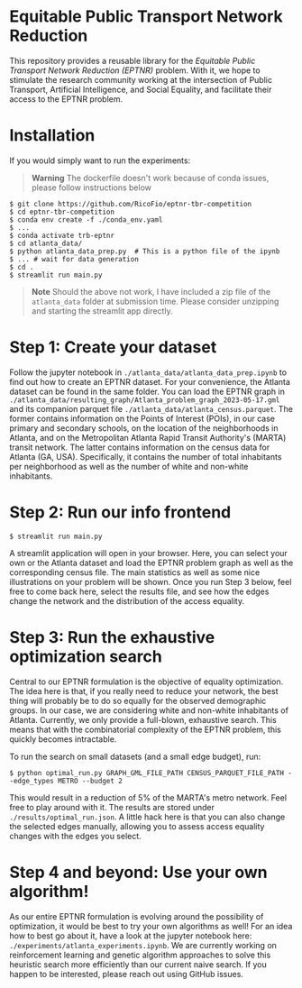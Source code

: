 # Equitable Public Transport Network Reduction
This repository provides a reusable library for the _Equitable Public Transport Network Reduction (EPTNR)_ problem. With it, we hope to stimulate the research community working at the intersection of Public Transport, Artificial Intelligence, and Social Equality, and facilitate their access to the EPTNR problem.

# Installation
If you would simply want to run the experiments:

> **Warning**
> The dockerfile doesn't work because of conda issues, please follow instructions below

```shell
$ git clone https://github.com/RicoFio/eptnr-tbr-competition
$ cd eptnr-tbr-competition
$ conda env create -f ./conda_env.yaml
$ ...
$ conda activate trb-eptnr
$ cd atlanta_data/
$ python atlanta_data_prep.py  # This is a python file of the ipynb
$ ... # wait for data generation
$ cd .
$ streamlit run main.py
```

> **Note**
> Should the above not work, I have included a zip file of the `atlanta_data` folder at submission time. Please consider unzipping and starting the streamlit app directly.

# Step 1: Create your dataset
Follow the jupyter notebook in `./atlanta_data/atlanta_data_prep.ipynb` to find out how to create an EPTNR dataset. For your convenience, the Atlanta dataset can be found in the same folder. You can load the EPTNR graph in `./atlanta_data/resulting_graph/Atlanta_problem_graph_2023-05-17.gml` and its companion parquet file `./atlanta_data/atlanta_census.parquet`. The former contains information on the Points of Interest (POIs), in our case primary and secondary schools, on the location of the neighborhoods in Atlanta, and on the Metropolitan Atlanta Rapid Transit Authority's (MARTA) transit network. The latter contains information on the census data for Atlanta (GA, USA). Specifically, it contains the number of total inhabitants per neighborhood as well as the number of white and non-white inhabitants.

# Step 2: Run our info frontend
```shell
$ streamlit run main.py
```
A streamlit application will open in your browser. Here, you can select your own or the Atlanta dataset and load the EPTNR problem graph as well as the corresponding census file. The main statistics as well as some nice illustrations on your problem will be shown. Once you run Step 3 below, feel free to come back here, select the results file, and see how the edges change the network and the distribution of the access equality.

# Step 3: Run the exhaustive optimization search
Central to our EPTNR formulation is the objective of equality optimization. The idea here is that, if you really need to reduce your network, the best thing will probably be to do so equally for the observed demographic groups. In our case, we are considering white and non-white inhabitants of Atlanta. Currently, we only provide a full-blown, exhaustive search. This means that with the combinatorial complexity of the EPTNR problem, this quickly becomes intractable.

To run the search on small datasets (and a small edge budget), run:
```shell
$ python optimal_run.py GRAPH_GML_FILE_PATH CENSUS_PARQUET_FILE_PATH --edge_types METRO --budget 2
```

This would result in a reduction of 5% of the MARTA's metro network. Feel free to play around with it. The results are stored under `./results/optimal_run.json`. A little hack here is that you can also change the selected edges manually, allowing you to assess access equality changes with the edges you select.

# Step 4 and beyond: Use your own algorithm!
As our entire EPTNR formulation is evolving around the possibility of optimization, it would be best to try your own algorithms as well! For an idea how to best go about it, have a look at the jupyter notebook here: `./experiments/atlanta_experiments.ipynb`. We are currently working on reinforcement learning and genetic algorithm approaches to solve this heuristic search more efficiently than our current naive search. If you happen to be interested, please reach out using GitHub issues.
